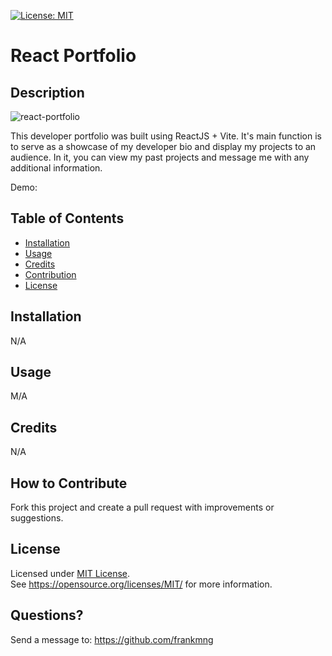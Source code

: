 [![License: MIT](https://img.shields.io/badge/License-MIT-yellow.svg)](https://opensource.org/licenses/MIT)
# React Portfolio
## Description
![react-portfolio](https://raw.githubusercontent.com/frankmng/React-Portfolio/main/src/assets/images/portfolio_readme.png)


This developer portfolio was built using ReactJS + Vite. It's main function is to serve as a showcase of my developer bio and display my projects to an audience. In it, you can view my past projects and message me with any additional information.

Demo: 

## Table of Contents
- [Installation](#installation)
- [Usage](#usage)
- [Credits](#credits)
- [Contribution](#contribution)
- [License](#license)

## Installation
N/A
## Usage
M/A
## Credits
N/A

## How to Contribute
Fork this project and create a pull request with improvements or suggestions.
## License
Licensed under <a href="https://opensource.org/licenses/MIT/">MIT License<a>.<br>
See https://opensource.org/licenses/MIT/ for more information.

## Questions?
Send a message to: https://github.com/frankmng
